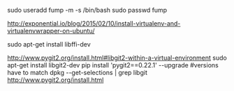sudo useradd fump -m -s /bin/bash
sudo passwd fump


http://exponential.io/blog/2015/02/10/install-virtualenv-and-virtualenvwrapper-on-ubuntu/

sudo apt-get install libffi-dev

http://www.pygit2.org/install.html#libgit2-within-a-virtual-environment
sudo apt-get install libgit2-dev
pip install 'pygit2==0.22.1' --upgrade
#versions have to match
dpkg --get-selections | grep libgit
http://www.pygit2.org/install.html